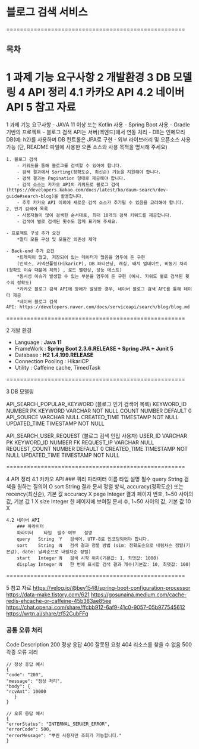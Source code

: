 # 블로그 검색 서비스
====================================================
## 목차
1 과제 기능 요구사항
2 개발환경
3 DB 모델링
4 API 정리
	4.1 카카오 API
	4.2 네이버 API
5 참고 자료 
====================================================

1 과제 기능 요구사항
	- JAVA 11 이상 또는 Kotlin 사용
	- Spring Boot 사용
	- Gradle 기반의 프로젝트
	- 블로그 검색 API는 서버(백엔드)에서 연동 처리
	- DB는 인메모리 DB(예: h2)를 사용하며 DB 컨트롤은 JPA로 구현
	- 외부 라이브러리 및 오픈소스 사용 가능 (단, README 파일에 사용한 오픈 소스와 사용 목적을 명시해 주세요)
	
	1. 블로그 검색
		- 키워드를 통해 블로그를 검색할 수 있어야 합니다.
		- 검색 결과에서 Sorting(정확도순, 최신순) 기능을 지원해야 합니다.
		- 검색 결과는 Pagination 형태로 제공해야 합니다.
		- 검색 소스는 카카오 API의 키워드로 블로그 검색(https://developers.kakao.com/docs/latest/ko/daum-search/dev-guide#search-blog)을 활용합니다.
		- 추후 카카오 API 이외에 새로운 검색 소스가 추가될 수 있음을 고려해야 합니다.
	2. 인기 검색어 목록
		- 사용자들이 많이 검색한 순서대로, 최대 10개의 검색 키워드를 제공합니다.
		- 검색어 별로 검색된 횟수도 함께 표기해 주세요.
		
	- 프로젝트 구성 추가 요건
		*멀티 모듈 구성 및 모듈간 의존성 제약
	
	- Back-end 추가 요건
		*트래픽이 많고, 저장되어 있는 데이터가 많음을 염두에 둔 구현
		(인덱스, 커넥션풀링(HikariCP), DB 파티션닝, 캐싱, 배치 업데이트, 비동기 처리(정확도 이슈 때문에 제외) , 로드 밸런싱, 성능 테스트)
		*동시성 이슈가 발생할 수 있는 부분을 염두에 둔 구현 (예시. 키워드 별로 검색된 횟수의 정확도)
		*카카오 블로그 검색 API에 장애가 발생한 경우, 네이버 블로그 검색 API를 통해 데이터 제공
		*네이버 블로그 검색 API: https://developers.naver.com/docs/serviceapi/search/blog/blog.md

====================================================

2 개발 환경 

- Language : **Java 11**
- FrameWork : **Spring Boot 2.3.6.RELEASE + Spring JPA + Junit 5**
- Database : **H2 1.4.199.RELEASE** 
- Connection Pooling : HikariCP
- Utility : Caffeine cache, TimedTask

====================================================

3 DB 모델링 

API_SEARCH_POPULAR_KEYWORD 	 (블로그 인기 검색어 목록)
	KEYWORD_ID		NUMBER 		PK
	KEYWORD			VARCHAR		NOT NULL
	COUNT			NUMBER		DEFAULT 0
	API_SOURCE		VARCHAR		NULL
	CREATED_TIME	TIMESTAMP	NOT NULL
	UPDATED_TIME 	TIMESTAMP	NOT NULL
	
API_SEARCH_USER_REQUEST		 (블로그 검색 인입 사용자)
	USER_ID			VARCHAR 	PK
	KEYWORD_ID		NUMBER 		FK
	REQUEST_IP		VARCHAR		NULL
	REQUEST_COUNT	NUMBER		DEFAULT 0
	CREATED_TIME	TIMESTAMP	NOT NULL
	UPDATED_TIME 	TIMESTAMP	NOT NULL
	
====================================================	
	
4 API 정리
	4.1 카카오 API
		### 쿼리 파라미터
		이름	타입	설명	필수
		query	String	검색을 원하는 질의어	O
		sort	String	결과 문서 정렬 방식, accuracy(정확도순) 또는 recency(최신순), 기본 값 accuracy	X
		page	Integer	결과 페이지 번호, 1~50 사이의 값, 기본 값 1	X
		size	Integer	한 페이지에 보여질 문서 수, 1~50 사이의 값, 기본 값 10	X
		
	4.2 네이버 API
		### 파라미터
		파라미터	타입	필수 여부	설명
		query	String	Y	검색어. UTF-8로 인코딩되어야 합니다.
		sort	String	N	검색 결과 정렬 방법 (sim: 정확도순으로 내림차순 정렬(기본값), date: 날짜순으로 내림차순 정렬)
		start	Integer	N	검색 시작 위치(기본값: 1, 최댓값: 1000)
		display	Integer	N	한 번에 표시할 검색 결과 개수(기본값: 10, 최댓값: 100)
	
====================================================

5 참고 자료 
https://velog.io/@bey1548/spring-boot-configuration-processor
https://data-make.tistory.com/621
https://gosunaina.medium.com/cache-redis-ehcache-or-caffeine-45b383ae85ee
https://chat.openai.com/share/ffcbb912-6af9-41c0-9057-05b977545612
https://wrtn.ai/share/zf52CubFFq

### 공통 오류 처리 

Code	Description
200		정상 응답
400		잘못된 요청
404		리소스를 찾을 수 없음
500		각종 오류 처리

```
// 정상 응답 예시
{
"code": "200",
"message": "정상 처리",
"body": {
"rcvAmt": 10000
   }
}

// 오류 응답 예시
{
"errorStatus": "INTERNAL_SERVER_ERROR",
"errorCode": 500,
"errorMessage": "뿌린 사용자만 조회가 가능합니다."
}
```

